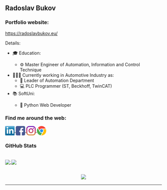 ## Radoslav Bukov

### Portfolio website:
<a href="https://radoslavbukov.eu/">
https://radoslavbukov.eu/
</a>

<p></p>
Details:
<ul>
    <li>🎓 Education: </li>
        <ul>
            <li>⚙️ Master Engineer of Automation, Information and Control Technique</li>
        </ul>
    <li>👨🏼‍💻 Currently working in Automotive Industry as:
        <ul>
            <li>📝 Leader of Automation Department</li>
            <li>💻 PLC Programmer (ST, Beckhoff, TwinCAT)</li>
        </ul>
    </li>
    <li>📚 SoftUni: </li>
          <ul>
            <li>🐍 Python Web Developer</li>
          </ul>
</ul>

### Find me around the web:
<p align="left">
<a href="https://www.linkedin.com/in/radoslav-bukov-b0a62183/" target="blank"><img align="center" src="https://github.com/RadoslavBukov/RadoslavBukov/blob/main/Social/transparent-Linkedin-logo-icon.png" alt="" height="30" /> </a>
<a href="https://www.facebook.com/RadoslawBukow/" target="blank"><img align="center" src="https://github.com/RadoslavBukov/RadoslavBukov/blob/main/Social/facebook.png" alt="" height="30" /> </a>
<a href="https://www.instagram.com/radoslav_bukov/" target="blank"><img align="center" src="https://github.com/RadoslavBukov/RadoslavBukov/blob/main/Social/instagram.png" alt="" height="30" /> </a>
<a href="mailto:radoslaw.bukow@gmail.com" target="blank"><img align="center" src="https://github.com/RadoslavBukov/RadoslavBukov/blob/main/Social/chrome.png" alt="" height="30" /> </a>
</p>


### GitHub Stats
<br/>
<a href="https://github.com/RadoslavBukov">
  <img align="center" src="https://github-readme-stats.vercel.app/api/top-langs/?username=RadoslavBukov&layout=compact&theme=dark" />
</a>
<a href="https://github.com/RadoslavBukov">
  <img align="center" src="https://github-readme-stats.vercel.app/api?username=RadoslavBukov&show_icons=true&hide_title=true&count_private=true&theme=dark" />
</a>

<br/>
<br/>

<p align="center"> 
<img align="" height='200px' color="black" src="https://raw.githubusercontent.com/rodrigograca31/rodrigograca31/master/matrix.svg" />
</p>
<hr>

<!-- new branch
![snake gif](https://github.com/RadoslavBukov/RadoslavBukov/blob/main/Gif/github-contribution-grid-snake.svg)
<p align="center"> 
-->
<!--
Emoticons: 🏂💚🦾🔝🏝😋🏔🤩👻🙏🏼👍🏼🤛🏼🤜🏼🧠👨🏼‍💻🐍🌿🌱🍃⚽️🏆🥇🎮🏍🚙⌚️📱💻🖥⚙️🎉📬🫀📚👨🏼‍🎓🎓
-->

